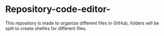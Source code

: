 # Repository-code-editor-
This repository is made to organize different files in GitHub, folders will be split to create shelfes for different files.
